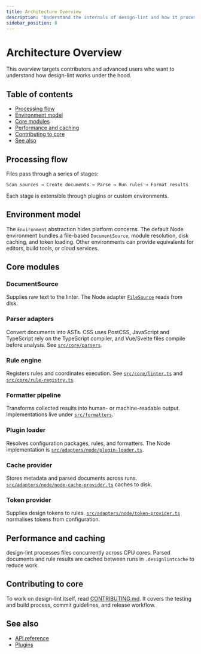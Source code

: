 ```yaml
---
title: Architecture Overview
description: 'Understand the internals of design-lint and how it processes files.'
sidebar_position: 8
---
```


# Architecture Overview

This overview targets contributors and advanced users who want to understand how design-lint works under the hood.

## Table of contents

- [Processing flow](#processing-flow)
- [Environment model](#environment-model)
- [Core modules](#core-modules)
- [Performance and caching](#performance-and-caching)
- [Contributing to core](#contributing-to-core)
- [See also](#see-also)

## Processing flow

Files pass through a series of stages:

```text
Scan sources → Create documents → Parse → Run rules → Format results
```

Each stage is extensible through plugins or custom environments.

## Environment model

The `Environment` abstraction hides platform concerns. The default Node environment bundles a file-based `DocumentSource`, module resolution, disk caching, and token loading. Other environments can provide equivalents for editors, build tools, or cloud services.

## Core modules

### DocumentSource

Supplies raw text to the linter. The Node adapter [`FileSource`](https://github.com/bylapidist/design-lint/blob/main/src/adapters/node/file-source.ts) reads from disk.

### Parser adapters

Convert documents into ASTs. CSS uses PostCSS, JavaScript and TypeScript rely on the TypeScript compiler, and Vue/Svelte files compile before analysis. See [`src/core/parsers`](https://github.com/bylapidist/design-lint/tree/main/src/core/parsers).

### Rule engine

Registers rules and coordinates execution. See [`src/core/linter.ts`](https://github.com/bylapidist/design-lint/blob/main/src/core/linter.ts) and [`src/core/rule-registry.ts`](https://github.com/bylapidist/design-lint/blob/main/src/core/rule-registry.ts).

### Formatter pipeline

Transforms collected results into human- or machine-readable output. Implementations live under [`src/formatters`](https://github.com/bylapidist/design-lint/tree/main/src/formatters).

### Plugin loader

Resolves configuration packages, rules, and formatters. The Node implementation is [`src/adapters/node/plugin-loader.ts`](https://github.com/bylapidist/design-lint/blob/main/src/adapters/node/plugin-loader.ts).

### Cache provider

Stores metadata and parsed documents across runs. [`src/adapters/node/node-cache-provider.ts`](https://github.com/bylapidist/design-lint/blob/main/src/adapters/node/node-cache-provider.ts) caches to disk.

### Token provider

Supplies design tokens to rules. [`src/adapters/node/token-provider.ts`](https://github.com/bylapidist/design-lint/blob/main/src/adapters/node/token-provider.ts) normalises tokens from configuration.

## Performance and caching

design-lint processes files concurrently across CPU cores. Parsed documents and rule results are cached between runs in `.designlintcache` to reduce work.

## Contributing to core

To work on design-lint itself, read [CONTRIBUTING.md](https://github.com/bylapidist/design-lint/blob/main/CONTRIBUTING.md). It covers the testing and build process, commit guidelines, and release workflow.

## See also

- [API reference](./api.md)
- [Plugins](./plugins.md)

